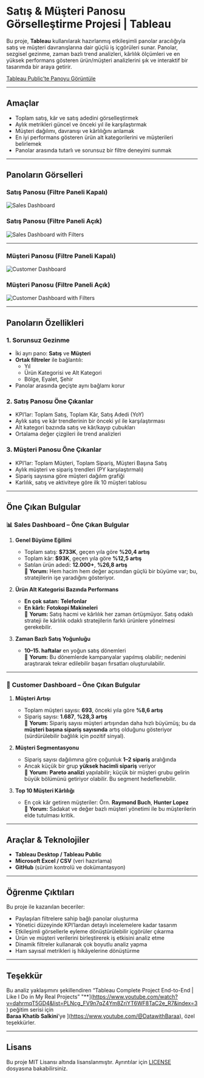 # Satış & Müşteri Panosu Görselleştirme Projesi | Tableau

Bu proje, **Tableau** kullanılarak hazırlanmış etkileşimli panolar aracılığıyla satış ve müşteri davranışlarına dair güçlü iş içgörüleri sunar. Panolar, sezgisel gezinme, zaman bazlı trend analizleri, kârlılık ölçümleri ve en yüksek performans gösteren ürün/müşteri analizlerini şık ve interaktif bir tasarımda bir araya getirir.


<p><a href="https://public.tableau.com/app/profile/guliz.samgar/viz/SalesCustomersDashboards_17521623187420/SalesDashboard?publish=yes" target="_blank" rel="noopener noreferrer">Tableau Public’te Panoyu Görüntüle</a></p>

---

## Amaçlar

- Toplam satış, kâr ve satış adedini görselleştirmek  
- Aylık metrikleri güncel ve önceki yıl ile karşılaştırmak  
- Müşteri dağılımı, davranışı ve kârlılığını anlamak  
- En iyi performans gösteren ürün alt kategorilerini ve müşterileri belirlemek  
- Panolar arasında tutarlı ve sorunsuz bir filtre deneyimi sunmak  

---

## Panoların Görselleri

### Satış Panosu (Filtre Paneli Kapalı)
![Sales Dashboard](images/Sales_Dashboard.png)

### Satış Panosu (Filtre Paneli Açık)
![Sales Dashboard with Filters](images/Sales_Dashboard_Filtered.png)

---

### Müşteri Panosu (Filtre Paneli Kapalı)
![Customer Dashboard](images/Customer_Dashboard.png)

### Müşteri Panosu (Filtre Paneli Açık)
![Customer Dashboard with Filters](images/Customer_Dashboard_Filtered.png)

---

## Panoların Özellikleri

### 1. Sorunsuz Gezinme
- İki ayrı pano: **Satış** ve **Müşteri**  
- **Ortak filtreler** ile bağlantılı:  
  - Yıl  
  - Ürün Kategorisi ve Alt Kategori  
  - Bölge, Eyalet, Şehir  
- Panolar arasında geçişte aynı bağlamı korur  

### 2. Satış Panosu Öne Çıkanlar
- KPI’lar: Toplam Satış, Toplam Kâr, Satış Adedi (YoY)  
- Aylık satış ve kâr trendlerinin bir önceki yıl ile karşılaştırması  
- Alt kategori bazında satış ve kâr/kayıp çubukları  
- Ortalama değer çizgileri ile trend analizleri  

### 3. Müşteri Panosu Öne Çıkanlar
- KPI’lar: Toplam Müşteri, Toplam Sipariş, Müşteri Başına Satış  
- Aylık müşteri ve sipariş trendleri (PY karşılaştırmalı)  
- Sipariş sayısına göre müşteri dağılım grafiği  
- Karlılık, satış ve aktiviteye göre ilk 10 müşteri tablosu  

---

## Öne Çıkan Bulgular

### 📊 **Sales Dashboard – Öne Çıkan Bulgular**

1. **Genel Büyüme Eğilimi**  
   - Toplam satış: **$733K**, geçen yıla göre **%20,4 artış**  
   - Toplam kâr: **$93K**, geçen yıla göre **%12,5 artış**  
   - Satılan ürün adedi: **12.000+**, **%26,8 artış**  
   🔎 **Yorum:** Hem hacim hem değer açısından güçlü bir büyüme var; bu, stratejilerin işe yaradığını gösteriyor.

2. **Ürün Alt Kategorisi Bazında Performans**  
   - **En çok satan:** **Telefonlar**  
   - **En kârlı:** **Fotokopi Makineleri**  
   🔎 **Yorum:** Satış hacmi ve kârlılık her zaman örtüşmüyor. Satış odaklı strateji ile kârlılık odaklı stratejilerin farklı ürünlere yönelmesi gerekebilir.

3. **Zaman Bazlı Satış Yoğunluğu**  
   - **10–15. haftalar** en yoğun satış dönemleri  
   🔎 **Yorum:** Bu dönemlerde kampanyalar yapılmış olabilir; nedenini araştırarak tekrar edilebilir başarı fırsatları oluşturulabilir.

---

### 👥 **Customer Dashboard – Öne Çıkan Bulgular**

1. **Müşteri Artışı**  
   - Toplam müşteri sayısı: **693**, önceki yıla göre **%8,6 artış**  
   - Sipariş sayısı: **1.687**, **%28,3 artış**  
   🔎 **Yorum:** Sipariş sayısı müşteri artışından daha hızlı büyümüş; bu da **müşteri başına sipariş sayısında** artış olduğunu gösteriyor (sürdürülebilir bağlılık için pozitif sinyal).

2. **Müşteri Segmentasyonu**  
   - Sipariş sayısı dağılımına göre çoğunluk **1–2 sipariş** aralığında  
   - Ancak küçük bir grup **yüksek hacimli sipariş** veriyor  
   🔎 **Yorum:** **Pareto analizi** yapılabilir; küçük bir müşteri grubu gelirin büyük bölümünü getiriyor olabilir. Bu segment hedeflenebilir.

3. **Top 10 Müşteri Kârlılığı**  
   - En çok kâr getiren müşteriler: Örn. **Raymond Buch**, **Hunter Lopez**  
   🔎 **Yorum:** Sadakat ve değer bazlı müşteri yönetimi ile bu müşterilerin elde tutulması kritik.

---

## Araçlar & Teknolojiler

- **Tableau Desktop / Tableau Public**  
- **Microsoft Excel / CSV** (veri hazırlama)  
- **GitHub** (sürüm kontrolü ve dokümantasyon)  

---

## Öğrenme Çıktıları

Bu proje ile kazanılan beceriler:

- Paylaşılan filtrelere sahip bağlı panolar oluşturma  
- Yönetici düzeyinde KPI’lardan detaylı incelemelere kadar tasarım  
- Etkileşimli görsellerle eyleme dönüştürülebilir içgörüler çıkarma  
- Ürün ve müşteri verilerini birleştirerek iş etkisini analiz etme  
- Dinamik filtreler kullanarak çok boyutlu analiz yapma  
- Ham sayısal metrikleri iş hikâyelerine dönüştürme  

---

## Teşekkür

Bu analiz yaklaşımını şekillendiren “Tableau Complete Project End-to-End | Like I Do in My Real Projects” "**](https://www.youtube.com/watch?v=dahrmqT5GD4&list=PLNcg_FV9n7qZ4Ym8ZriYT6WF8TaC2e_R7&index=3) peğitim serisi için  
**Baraa Khatib Salkini**’ye ](https://www.youtube.com/@DatawithBaraa), özel teşekkürler.

---

## Lisans

Bu proje MIT Lisansı altında lisanslanmıştır. Ayrıntılar için [LICENSE](LICENSE) dosyasına bakabilirsiniz.

